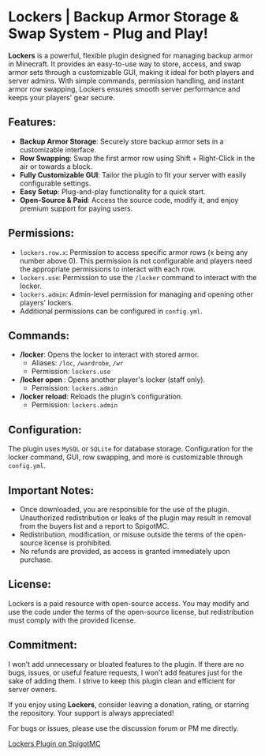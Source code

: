 # Lockers | Backup Armor Storage & Swap System - Plug and Play!

**Lockers** is a powerful, flexible plugin designed for managing backup armor in Minecraft. It provides an easy-to-use way to store, access, and swap armor sets through a customizable GUI, making it ideal for both players and server admins. With simple commands, permission handling, and instant armor row swapping, Lockers ensures smooth server performance and keeps your players' gear secure.

## Features:

- **Backup Armor Storage**: Securely store backup armor sets in a customizable interface.
- **Row Swapping**: Swap the first armor row using Shift + Right-Click in the air or towards a block.
- **Fully Customizable GUI**: Tailor the plugin to fit your server with easily configurable settings.
- **Easy Setup**: Plug-and-play functionality for a quick start.
- **Open-Source & Paid**: Access the source code, modify it, and enjoy premium support for paying users.

## Permissions:

- `lockers.row.x`: Permission to access specific armor rows (x being any number above 0). This permission is not configurable and players need the appropriate permissions to interact with each row.
- `lockers.use`: Permission to use the `/locker` command to interact with the locker.
- `lockers.admin`: Admin-level permission for managing and opening other players' lockers.
- Additional permissions can be configured in `config.yml`.

## Commands:

- **/locker**: Opens the locker to interact with stored armor.
  - Aliases: `/loc`, `/wardrobe`, `/wr`
  - Permission: `lockers.use`
- **/locker open <player>**: Opens another player's locker (staff only).
  - Permission: `lockers.admin`
- **/locker reload**: Reloads the plugin’s configuration.
  - Permission: `lockers.admin`

## Configuration:

The plugin uses `MySQL` or `SQLite` for database storage. Configuration for the locker command, GUI, row swapping, and more is customizable through `config.yml`.

## Important Notes:

- Once downloaded, you are responsible for the use of the plugin. Unauthorized redistribution or leaks of the plugin may result in removal from the buyers list and a report to SpigotMC.
- Redistribution, modification, or misuse outside the terms of the open-source license is prohibited.
- No refunds are provided, as access is granted immediately upon purchase.

## License:

Lockers is a paid resource with open-source access. You may modify and use the code under the terms of the open-source license, but redistribution must comply with the provided license.

## Commitment:

I won’t add unnecessary or bloated features to the plugin. If there are no bugs, issues, or useful feature requests, I won’t add features just for the sake of adding them. I strive to keep this plugin clean and efficient for server owners.

If you enjoy using **Lockers**, consider leaving a donation, rating, or starring the repository. Your support is always appreciated!

For bugs or issues, please use the discussion forum or PM me directly.

[Lockers Plugin on SpigotMC](https://www.spigotmc.org/resources/lockers-effortless-backup-armor-storage-swap-plug-and-play.120722/)

